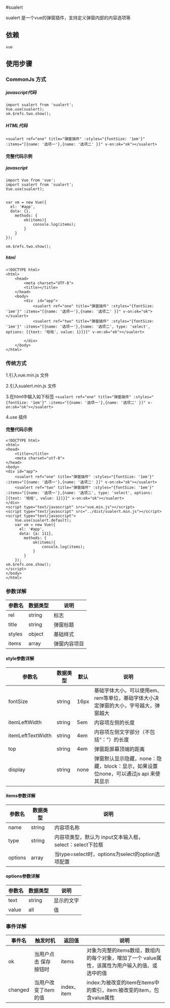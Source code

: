 #sualert

sualert 是一个vue的弹窗插件，支持定义弹窗内部的内容选项等

## 依赖 
`vue`

## 使用步骤

### CommonJs 方式

##### javascript代码

```
import sualert from 'sualert';
Vue.use(sualert);
vm.$refs.two.show();
```
##### HTML代码

`<sualert ref="one" title="弹窗插件" :styles="{fontSize: '1em'}" :items="[{name: '选项一'},{name: '选项二' }]" v-on:ok="ok"></sualert>`


#### 完整代码示例


##### javascript

```
import Vue from 'vue';
import sualert from 'sualert';
Vue.use(sualert);


var vm = new Vue({
  el: '#app',
  data: {},
    methods: {
        ok(items){
            console.log(items);
        }
    }
});

vm.$refs.two.show();
```
##### html

```
<!DOCTYPE html>
<html>
    <head>
        <meta charset="UTF-8">
        <title></title>
    </head>
    <body>
        <div  id="app">
            <sualert ref="one" title="弹窗插件" :styles="{fontSize: '1em'}" :items="[{name: '选项一'},{name: '选项二' }]" v-on:ok="ok"></sualert>
            <sualert ref="two" title="弹窗插件" :styles="{fontSize: '1em'}" :items="[{name: '选项一'},{name: '选项二', type: 'select', options: [{text: '哈哈', value: 1}]}]" v-on:ok="ok"></sualert>

        </div>
    </body>
</html>
```

### 传统方式

1.引入vue.min.js 文件

2.引入sualert.min.js 文件

3.在html中输入如下标签 `<sualert ref="one" title="弹窗插件" :styles="{fontSize: '1em'}" :items="[{name: '选项一'},{name: '选项二' }]" v-on:ok="ok"></sualert>`

4.use 插件

#### 完整代码示例

```
<!DOCTYPE html>
<html>
<head>
    <title></title>
    <meta charset="utf-8">
</head>
<body>
<div id="app">
    <sualert ref="one" title="弹窗插件" :styles="{fontSize: '1em'}" :items="[{name: '选项一'},{name: '选项二' }]" v-on:ok="ok"></sualert> 
    <sualert ref="two" title="弹窗插件" :styles="{fontSize: '1em'}" :items="[{name: '选项一'},{name: '选项二', type: 'select', options: [{text: '哈哈', value: 1}]}]" v-on:ok="ok"></sualert>
</div>
<script type="text/javascript" src="vue.min.js"></script>
<script type="text/javascript" src="../dist/sualert.min.js"></script>
<script type="text/javascript">
    Vue.use(sualert.default);
    var vm = new Vue({
      el: '#app',
      data: {a: 111},
        methods: {
            ok(items){
                console.log(items);
            }
        }
    });
vm.$refs.one.show();
</script>
</body>
</html>
```

### 参数详解

|参数名|数据类型|说明|
|--|--|--|
|rel|string|标志|
|title|string|弹窗标题|
|styles|object|基础样式|
|items|array|弹窗内容项目|

#### style参数详解
|参数名|数据类型|默认|说明|
|--|--|--|--|
|fontSize|string|16px|基础字体大小。可以使用em、rem等单位，基础字体大小决定弹窗的大小，字号越大，弹窗越大|
|itemLeftWidth|string|5em|内容项左侧的长度|
|itemLeftTextWidth|string|4em|内容项左侧文字部分（不包括“：”）的长度|
|top|string|4em|弹窗距屏幕顶端的距离|
|display|string|none|弹窗默认显示隐藏，none：隐藏，block：显示，如果设置位none，可以通过js api 来使其显示|

#### items参数详解
|参数名|数据类型|说明|
|--|--|--|
|name|string|内容项名称|
|type|string|内容项类型，默认为 input文本输入框，select：select下拉框|
|options|array|当type=select时，options为select的option选项配置|

#### options参数详解
|参数名|数据类型|说明|
|--|--|--|
|text|string|显示的文字|
|value|all|值|

### 事件详解
|事件名|触发时机|返回值|说明|
|--|--|--|--|
|ok|当用户点击 保存 按钮时|items|对象为完整的items数组，数组内的每个对象，增加了一个 value属性，该属性为用户输入的值、或选中的值|
|changed|当用户改变了item的值|index、item|index:为被改变的item在items中的索引，item:被改变的item，包含value属性|






